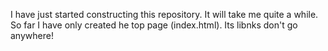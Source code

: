 I have just started constructing this repository. It will take me quite a while.
So far I have only created he top page (index.html).
Its libnks don't go anywhere!
